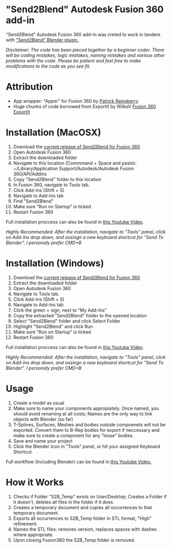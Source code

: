 # "Send2Blend" Autodesk Fusion 360 add-in

"Send2Blend" Autodesk Fusion 360 add-in was creted to work in tandem with ["Send2Blend" Blender plugin.](https://github.com/StudioPetrikas/Send2Blend_Blender)

*Disclaimer: 
The code has been pieced together by a beginner coder. There will be coding mistakes, logic mistakes, naming mistakes and various other problems with the code. Please be patient and feel free to make modifications to the code as you see fit.*

# Attribution
  - App wrapper: "Apper" for Fusion 360 by [Patrick Rainsberry](https://twitter.com/prrainsberry)
  - Huge chunks of code borrowed from ExportIt by WilkoV [Fusion 360 ExportIt](https://github.com/WilkoV/Fusion360_ExportIt)

# Installation (MacOSX)
1. Download the [current release of Send2Blend for Fusion 360](https://github.com/StudioPetrikas/Send2Blend_Fusion360/files/5112152/Send2Blend_Fusion360_v1.0.zip)
2. Open Autodesk Fusion 360
3. Extract the downloaded folder
4. Navigate to this location (Commmand + Space and paste): ~/Library/Application Support/Autodesk/Autodesk Fusion 360/API/AddIns
5. Copy "Send2Blend" folder to this location
6. In Fusion 360, navigate to Tools tab.
7. Click Add-Ins (Shift + S)
8. Navigate to Add-Ins tab
9. Find "Send2Blend"
10. Make sure "Run on Startup" is ticked
11. Restart Fusion 360

Full installation proccess can also be found in [this Youtube Video](https://youtu.be/b_SJ8AmRgg0).

*Highly Recommended: After the installation, navigate to "Tools" panel, click on Add-Ins drop down, and assingn a new keyboard shortcut for "Send To Blender". I personaly prefer CMD+B*

# Installation (Windows)
1. Download the [current release of Send2Blend for Fusion 360](https://github.com/StudioPetrikas/Send2Blend_Fusion360/files/5112152/Send2Blend_Fusion360_v1.0.zip)
2. Extract the downloaded folder
3. Open Autodesk Fusion 360
4. Navigate to Tools tab.
5. Click Add-Ins (Shift + S)
6. Navigate to Add-Ins tab
7. Click the green + sign, next to "My Add-Ins"
8. Copy the extracted "Send2Blend" folder to the opened location
9. Select "Send2Blend" folder and click Select Folder
10. Highlight "Send2Blend" and click Run
11. Make sure "Run on Startup" is ticked
12. Restart Fusion 360

Full installation proccess can also be found in [this Youtube Video](https://www.youtube.com/watch?v=4qiI8WLwvvU).

*Highly Recommended: After the installation, navigate to "Tools" panel, click on Add-Ins drop down, and assingn a new keyboard shortcut for "Send To Blender". I personaly prefer CMD+B*




# Usage
1. Create a model as usual
2. Make sure to name your components appropiately. Once named, you should avoid renaming at all costs; Names are the only way to link objects with Blender (so far)
3. T-Splines, Surfaces, Meshes and bodies outside compoenets will not be exported. Convert them to B-Rep bodies for export if neccessary and make sure to create a component for any "loose" bodies.
4. Save and name your project
5. Click the Blender Icon in "Tools" panel, or hit your assigned Keyboard Shortcut.

Full workflow (Including Blender) can be found in [this Youtube Video.](https://www.youtube.com/watch?v=HfhuiakfqBQ)

# How it Works
1. Checks if Folder "S2B_Temp" exists on User/Desktop; Creates a Folder if it doesn't, deletes all files in the folder if it does.
2. Creates a temporary document and copies all occurrences to that temporary document.
3. Exports all occurrences to S2B_Temp folder in STL format, "High" refinement. 
4. Names the STL files: removes version, replaces spaces with dashes where appropriate.
5. Upon closing Fusion360 the S2B_Temp folder is removed.



